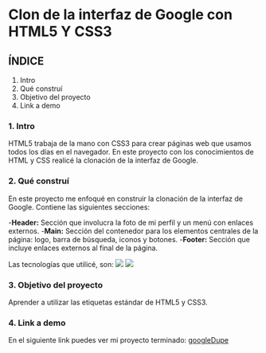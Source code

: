 # Clon de la interfaz de Google con HTML5 Y CSS3

## ÍNDICE 
1. Intro
2. Qué construí
3. Objetivo del proyecto
4. Link a demo

### 1. Intro
HTML5 trabaja de la mano con CSS3 para crear páginas web que usamos todos los días en el navegador. En este proyecto con los conocimientos de HTML y CSS realicé la clonación de la interfaz de Google.

### 2. Qué construí 
En este proyecto me enfoqué en construir la clonación de la interfaz de Google.
Contiene las siguientes secciones:

-**Header:** Sección que involucra la foto de mi perfil y un menú con enlaces externos.
-**Main:** Sección del contenedor para los elementos centrales de la página: logo, barra de búsqueda, iconos y botones.
-**Footer:** Sección que incluye enlaces externos al final de la página.

Las tecnologías que utilicé, son:
<img src="https://img.shields.io/badge/HTML5-E34F26?style=for-the-badge&logo=html5&logoColor=white"/>
<img src="https://img.shields.io/badge/CSS3-1572B6?style=for-the-badge&logo=css3&logoColor=white"/>

### 3. Objetivo del proyecto
Aprender a utilizar las etiquetas estándar de HTML5 y CSS3.
### 4. Link a demo
En el siguiente link puedes ver mi proyecto terminado: [googleDupe](https://google-dupe.vercel.app)




